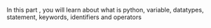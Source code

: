 
In this part , you will learn about what is python, variable, datatypes, statement, keywords, identifiers and operators
